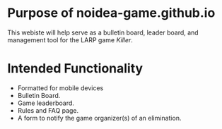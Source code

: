 # Purpose of noidea-game.github.io
This webiste will help serve as a bulletin board, leader board, and management tool for the LARP game *Killer*.

# Intended Functionality
- Formatted for mobile devices
- Bulletin Board.
- Game leaderboard.
- Rules and FAQ page.
- A form to notify the game organizer(s) of an elimination.
